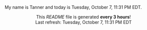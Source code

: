My name is Tanner and today is Tuesday, October 7, 11:31 PM EDT.

<p align="center">This <i>README</i> file is generated <b>every 3 hours</b>!</br>Last refresh: Tuesday, October 7, 11:31 PM EDT<br /></p>
